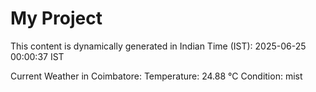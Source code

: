 # My Project

This content is dynamically generated in Indian Time (IST): 2025-06-25 00:00:37 IST


Current Weather in Coimbatore:
Temperature: 24.88 °C
Condition: mist
